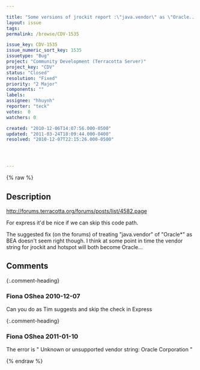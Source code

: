 ```yaml
---

title: "Some versions of jrockit report :\"java.vendor\" as \"Oracle...\" and trips VendorVmSignature"
layout: issue
tags: 
permalink: /browse/CDV-1535

issue_key: CDV-1535
issue_numeric_sort_key: 1535
issuetype: "Bug"
project: "Community Development (Terracotta Server)"
project_key: "CDV"
status: "Closed"
resolution: "Fixed"
priority: "2 Major"
components: ""
labels: 
assignee: "hhuynh"
reporter: "teck"
votes:  0
watchers: 0

created: "2010-12-06T14:07:56.000-0500"
updated: "2011-03-24T18:09:44.000-0400"
resolved: "2010-12-07T22:15:26.000-0500"




---
```


{% raw %}

## Description

<div markdown="1" class="description">

http://forums.terracotta.org/forums/posts/list/4582.page

For express it'd be nice if we can skip this code path. 

The suggested fix (on the forums) of treating "java.vendor" of "Oracle\*" as BEA doesn't seem right though. I think at some point in time the vendor string for jrockit and hotspot will both become Oracle...



</div>

## Comments


{:.comment-heading}
### **Fiona OShea** <span class="date">2010-12-07</span>

<div markdown="1" class="comment">

Can you do as Tim suggests and skip the check in Express

</div>


{:.comment-heading}
### **Fiona OShea** <span class="date">2011-01-10</span>

<div markdown="1" class="comment">

The error is " Unknown or unsupported vendor string: Oracle Corporation "

</div>



{% endraw %}
